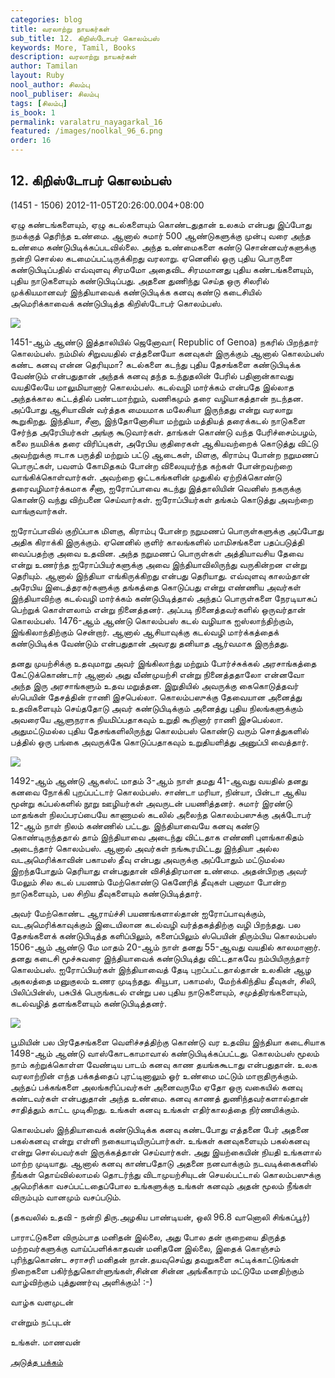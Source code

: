 ```yaml
---
categories: blog
title: வரலாற்று நாயகர்கள்
sub_title: 12. கிறிஸ்டோபர் கொலம்பஸ்
keywords: More, Tamil, Books
description: வரலாற்று நாயகர்கள்
author: Tamilan
layout: Ruby
nool_author: சிலம்பு
nool_publiser: சிலம்பு
tags: [சிலம்பு]
is_book: 1
permalink: varalatru_nayagarkal_16
featured: /images/noolkal_96_6.png
order: 16
---
```



## 12. கிறிஸ்டோபர் கொலம்பஸ்

(1451 - 1506) 2012-11-05T20:26:00.004+08:00

ஏழு கண்டங்களையும், ஏழு கடல்களையும் கொண்டதுதான் உலகம் என்பது இப்போது நமக்குத் தெரிந்த உண்மை. ஆனால் சுமார் 500 ஆண்டுகளுக்கு முன்பு வரை அந்த உண்மை கண்டுபிடிக்கப்படவில்லை. அந்த உண்மைகளை கண்டு சொன்னவர்களுக்கு நன்றி சொல்ல கடமைப்பட்டிருக்கிறது வரலாறு. ஏனெனில் ஒரு புதிய பொருளை கண்டுபிடிப்பதில் எவ்வுளவு சிரமமோ அதைவிட சிரமமானது புதிய கண்டங்களையும், புதிய நாடுகளையும் கண்டுபிடிப்பது. அதனை துணிந்து செய்த ஒரு சிலரில் முக்கியமானவர் இந்தியாவைக் கண்டுபிடிக்க கனவு கண்டு கடைசியில் அமெரிக்காவைக் கண்டுபிடித்த கிறிஸ்டோபர் கொலம்பஸ்.

![](http://2.bp.blogspot.com/-FYDx9hjvmuI/UIJklD46OxI/AAAAAAAAChw/pgyDaziGKH0/s1600/Christopher-Columbus-9254209-1-402.jpg)

1451-ஆம் ஆண்டு இத்தாலியில் ஜெனோவா( Republic of Genoa) நகரில் பிறந்தார் கொலம்பஸ். நம்மில் சிறுவயதில் எத்தனையோ கனவுகள் இருக்கும் ஆனால் கொலம்பஸ் கண்ட கனவு என்ன தெரியுமா? கடல்களை கடந்து புதிய தேசங்களை கண்டுபிடிக்க வேண்டும் என்பதுதான் அந்தக் கனவு தந்த உந்துதலின் பேரில் பதினான்காவது வயதிலேயே மாலுமியானார் கொலம்பஸ். கடல்வழி மார்க்கம் என்பதே இல்லாத அந்தக்கால கட்டத்தில் பண்டமாற்றும், வணிகமும் தரை வழியாகத்தான் நடந்தன. அப்போது ஆசியாவின் வர்த்தக மையமாக மலேசியா இருந்தது என்று வரலாறு கூறுகிறது. இந்தியா, சீனா, இந்தோனோசியா மற்றும் மத்தியத் தரைக்கடல் நாடுகளை சேர்ந்த அரேபியர்கள் அங்கு கூடுவார்கள். தாங்கள் கொண்டு வந்த பேரிச்சைம்பழம், கலை நயமிக்க தரை விரிப்புகள், அரேபிய குதிரைகள் ஆகியவற்றைக் கொடுத்து விட்டு அவற்றுக்கு ஈடாக பருத்தி மற்றும் பட்டு ஆடைகள், மிளகு, கிராம்பு போன்ற நறுமணப் பொருட்கள், பவளம் கோமிதகம் போன்ற விலையுயர்ந்த கற்கள் போன்றவற்றை வாங்கிக்கொள்வார்கள். அவற்றை ஒட்டகங்களின் முதுகில் ஏற்றிக்கொண்டு தரைவழிமார்க்கமாக சீனா, ஐரோப்பாவை கடந்து இத்தாலியின் வெனிஸ் நகருக்கு கொண்டு வந்து விற்பனை செய்வார்கள். ஐரோப்பியர்கள் தங்கம் கொடுத்து அவற்றை வாங்குவார்கள்.

ஐரோப்பாவில் குறிப்பாக மிளகு, கிராம்பு போன்ற நறுமணப் பொருள்களுக்கு அப்போது அதிக கிராக்கி இருக்கும். ஏனெனில் குளிர் காலங்களில் மாமிசங்களை பதப்படுத்தி வைப்பதற்கு அவை உதவின. அந்த நறுமணப் பொருள்கள் அத்தியாவசிய தேவை என்று உணர்ந்த ஐரோப்பியர்களுக்கு அவை இந்தியாவிலிருந்து வருகின்றன என்று தெரியும். ஆனால் இந்தியா எங்கிருக்கிறது என்பது தெரியாது. எவ்வுளவு காலம்தான் அரேபிய இடைத்தரகர்களுக்கு தங்கத்தை கொடுப்பது என்று எண்ணிய அவர்கள் இந்தியாவிற்கு கடல்வழி மார்க்கம் கண்டுபிடித்தால் அந்தப் பொருள்களை நேரடியாகப் பெற்றுக் கொள்ளலாம் என்று நினைத்தனர். அப்படி நினைத்தவர்களில் ஒருவர்தான் கொலம்பஸ். 1476-ஆம் ஆண்டு கொலம்பஸ் கடல் வழியாக ஐஸ்லாந்திற்கும், இங்கிலாந்திற்கும் சென்றார். ஆனால் ஆசியாவுக்கு கடல்வழி மார்க்கத்தைக் கண்டுபிடிக்க வேண்டும் என்பதுதான் அவரது தனியாத ஆர்வமாக இருந்தது.

தனது முயற்சிக்கு உதவுமாறு அவர் இங்கிலாந்து மற்றும் போர்ச்சுக்கல் அரசாங்கத்தை கேட்டுக்கொண்டார் ஆனால் அது வீண்முயற்சி என்று நினைத்ததாலோ என்னவோ அந்த இரு அரசாங்களும் உதவ மறுத்தன. இறுதியில் அவருக்கு கைகொடுத்தவர் ஸ்பெயின் தேசத்தின் ராணி இசபெல்லா. கொலம்பஸுக்கு தேவையான அனைத்து உதவிகளையும் செய்ததோடு அவர் கண்டுபிடிக்கும் அனைத்து புதிய நிலங்களுக்கும் அவரையே ஆளுநராக நியமிப்பதாகவும் உறுதி கூறினார் ராணி இசபெல்லா. அதுமட்டுமல்ல புதிய தேசங்களிலிருந்து கொலம்பஸ் கொண்டு வரும் சொத்துகளில் பத்தில் ஒரு பங்கை அவருக்கே கொடுப்பதாகவும் உறுதியளித்து அனுப்பி வைத்தார்.

![](http://4.bp.blogspot.com/-30wMMYr96Vg/UIJkvQUgVcI/AAAAAAAACh4/hj90GcILKnQ/s1600/columbus.jpg)

1492-ஆம் ஆண்டு ஆகஸ்ட் மாதம் 3-ஆம் நாள் தமது 41-ஆவது வயதில் தனது கனவை நோக்கி புறப்பட்டார் கொலம்பஸ். சாண்டா மரியா, நின்யா, பின்டா ஆகிய மூன்று கப்பல்களில் நூறு ஊழியர்கள் அவருடன் பயணித்தனர். சுமார் இரண்டு மாதங்கள் நிலப்பரப்பையே காணாமல் கடலில் அலைந்த கொலம்பஸுக்கு அக்டோபர் 12-ஆம் நாள் நிலம் கண்ணில் பட்டது. இந்தியாவையே கனவு கண்டு கொண்டிருந்ததால் தாம் இந்தியாவை அடைந்து விட்டதாக எண்ணி புளங்காகிதம் அடைந்தார் கொலம்பஸ். ஆனால் அவர்கள் நங்கூரமிட்டது இந்தியா அல்ல வடஅமெரிக்காவின் பகாமஸ் தீவு என்பது அவருக்கு அப்போதும் மட்டுமல்ல இறந்தபோதும் தெரியாது என்பதுதான் விசித்திரமான உண்மை. அதன்பிறகு அவர் மேலும் சில கடல் பயணம் மேற்கொண்டு கெனேரித் தீவுகள் பனாமா போன்ற நாடுகளையும், பல சிறிய தீவுகளையும் கண்டுபிடித்தார்.

அவர் மேற்கொண்ட ஆராய்ச்சி பயணங்களால்தான் ஐரோப்பாவுக்கும், வடஅமெரிக்காவுக்கும் இடையிலான கடல்வழி வர்த்தகத்திற்கு வழி பிறந்தது. பல தேசங்களைக் கண்டுபிடித்த களிப்பிலும், களைப்பிலும் ஸ்பெயின் திரும்பிய கொலம்பஸ் 1506-ஆம் ஆண்டு மே மாதம் 20-ஆம் நாள் தனது 55-ஆவது வயதில் காலமானார். தனது கடைசி மூச்சுவரை இந்தியாவைக் கண்டுபிடித்து விட்டதாகவே நம்பியிருந்தார் கொலம்பஸ். ஐரோப்பியர்கள் இந்தியாவைத் தேடி புறப்பட்டதால்தான் உலகின் ஆழ அகலத்தை மனுகுலம் உணர முடிந்தது. கியூபா, பகாமஸ், மேற்க்கிந்திய தீவுகள், சிலி, பிலிப்பின்ஸ், பசுபிக் பெருங்கடல் என்று பல புதிய நாடுகளையும், சமுத்திரங்களையும், கடல்வழித் தளங்களையும் கண்டுபிடித்தனர்.

![](http://2.bp.blogspot.com/-BNNTaSWwH5o/UIJk1hDL9_I/AAAAAAAACiA/Yg-B_Rhorpc/s1600/Christopher-Columbus-Quotes-1.jpg)

பூமியின் பல பிரதேசங்களை வெளிச்சத்திற்கு கொண்டு வர உதவிய இந்தியா கடைசியாக 1498-ஆம் ஆண்டு வாஸ்கோடகாமாவால் கண்டுபிடிக்கப்பட்டது. கொலம்பஸ் மூலம் நாம் கற்றுக்கொள்ள வேண்டிய பாடம் கனவு காண தயங்ககூடாது என்பதுதான். உலக வரலாற்றின் எந்த பக்கத்தைப் புரட்டினாலும் ஓர் உண்மை மட்டும் மாறாதிருக்கும். அந்தப் பக்கங்களை அலங்கரிப்பவர்கள் அனைவருமே ஏதோ ஒரு வகையில் கனவு கண்டவர்கள் என்பதுதான் அந்த உண்மை. கனவு காணத் துணிந்தவர்களால்தான் சாதித்தும் காட்ட முடிகிறது. உங்கள் கனவு உங்கள் எதிர்காலத்தை நிர்ணயிக்கும்.

கொலம்பஸ் இந்தியாவைக் கண்டுபிடிக்க கனவு கண்டபோது எத்தனை பேர் அதனை பகல்கனவு என்று எள்ளி நகையாடியிருப்பார்கள். உங்கள் கனவுகளையும் பகல்கனவு என்று சொல்பவர்கள் இருக்கத்தான் செய்வார்கள். அது இயற்கையின் நியதி உங்களால் மாற்ற முடியாது. ஆனால் கனவு காண்பதோடு அதனை நனவாக்கும் நடவடிக்கைகளில் நீங்கள் தொய்வில்லாமல் தொடர்ந்து விடாமுயற்சியுடன் செயல்பட்டால் கொலம்பஸுக்கு அமெரிக்கா வசப்பட்டதைப்போல உங்களுக்கு உங்கள் கனவும் அதன் மூலம் நீங்கள் விரும்பும் வானமும் வசப்படும்.

(தகவலில் உதவி - நன்றி திரு.அழகிய பாண்டியன், ஒலி 96.8 வானொலி சிங்கப்பூர்)

பாராட்டுகளை விரும்பாத மனிதன் இல்லை, அது போல தன் குறையை திருத்த மற்றவர்களுக்கு வாய்ப்பளிக்காதவன் மனிதனே இல்லை, இதைக் கொஞ்சம் புரிந்துகொண்ட சராசரி மனிதன் நான்.தயவுசெய்து தவறுகளை சுட்டிக்காட்டுங்கள் நிறைகளை பகிர்ந்துகொள்ளுங்கள்,சின்ன சின்ன அங்கீகாரம் மட்டுமே மனதிற்கும் வாழ்விற்கும் புத்துணர்வு அளிக்கும்! :-)

வாழ்க வளமுடன்

என்றும் நட்புடன்

உங்கள். மாணவன்

[அடுத்த பக்கம்](varalatru_nayagarkal_17)